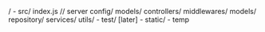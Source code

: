 /
    - src/
        index.js // server
        config/
        models/
        controllers/
        middlewares/
        models/
        repository/
        services/
        utils/
    - test/ [later]
    - static/
    - temp